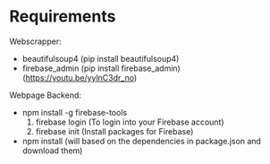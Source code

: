 # Requirements
Webscrapper:
* beautifulsoup4 (pip install beautifulsoup4)
* firebase_admin (pip install firebase_admin) (https://youtu.be/yylnC3dr_no)

Webpage Backend:
* npm install -g firebase-tools
    1. firebase login   (To login into your Firebase account)
    2. firebase init   (Install packages for Firebase)
* npm install   (will based on the dependencies in package.json and download them)